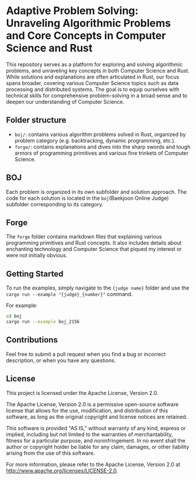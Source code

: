 # Adaptive Problem Solving: Unraveling Algorithmic Problems and Core Concepts in Computer Science and Rust

This repository serves as a platform for exploring and solving algorithmic problems, and unraveling key concepts in both Computer Science and Rust. While solutions and explanations are often articulated in Rust, our focus spans broader, covering various Computer Science topics such as data processing and distributed systems. The goal is to equip ourselves with technical skills for comprehensive problem-solving in a broad sense and to deepen our understanding of Computer Science.

## Folder structure

- `boj/`: contains various algorithm problems solved in Rust,
  organized by problem category (e.g. backtracking, dynamic programming, etc.).
- `forge/`: contains explanations and dives into the sharp swords and tough armors of programming primitives and various fine trinkets of Computer Science.

## BOJ

Each problem is organized in its own subfolder and solution approach.
The code for each solution is located in the `boj`(Baekjoon Online Judge)
subfolder corresponding to its category.

## Forge

The `forge` folder contains markdown files that explaining various programming primitives and Rust concepts. It also includes details about enchanting technology and Computer Science that piqued my interest or were not initially obvious.

## Getting Started

To run the examples, simply navigate to the `{judge name}` folder and use the   
`cargo run --example "{judge}_{number}"` command.  

For example:

```bash
cd boj
cargo run --example boj_2156
```

## Contributions

Feel free to submit a pull request when you find a bug or incorrect description, or when you have any questions.

## License

This project is licensed under the Apache License, Version 2.0.

The Apache License, Version 2.0 is a permissive open-source software license that allows for the use,
modification, and distribution of this software, as long as the original copyright and license notices are retained.

This software is provided "AS IS," without warranty of any kind, express or implied,
including but not limited to the warranties of merchantability, fitness for a particular purpose,
and noninfringement. In no event shall the author or copyright holder be liable for any claim,
damages, or other liability arising from the use of this software.

For more information, please refer to the Apache License,
Version 2.0 at http://www.apache.org/licenses/LICENSE-2.0.
